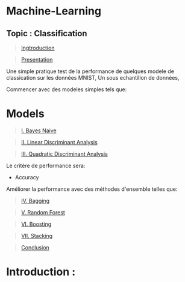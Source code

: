 # Machine-Learning
## Topic : Classification
> [Ingtroduction](#intro)

> [Presentation](#pres)

Une simple pratique test de la performance de quelques modele de classication sur les données MNIST, 
Un sous echantillon de données, 

Commencer avec des modeles simples tels que: 

# Models
> [I. Bayes Naive](#bayes)

> [II. Linear Discriminant Analysis](#lda)

> [III. Quadratic Discriminant Analysis](#qda)

Le critère de performance sera:
- Accuracy

Améliorer la performance avec des méthodes d'ensemble telles que:
> [IV. Bagging](#bag)

> [V. Random Forest](#rf)

> [VI. Boosting](#boost)

> [VII. Stacking](#stack)

> [Conclusion](#conclu)

<a id="intro"></a>
# Introduction :
